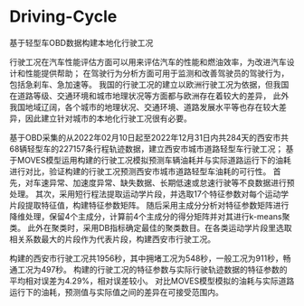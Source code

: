 # Driving-Cycle
基于轻型车OBD数据构建本地化行驶工况

行驶工况在汽车性能评估方面可以用来评估汽车的性能和燃油效率，为改进汽车设计和性能提供帮助；
在驾驶行为分析方面可用于监测和改善驾驶员的驾驶行为，包括急刹车、急加速等。
我国的行驶工况的建立以欧洲行驶工况为依据，但我国在道路等级、交通环境和城市地理状况等方面都与欧洲存在着较大的差异，
此外我国地域辽阔，各个城市的地理状况、交通环境、道路发展水平等也存在较大差异，因此建立针对城市的本地化行驶工况很有必要。

基于OBD采集的从2022年02月10日起至2022年12月31日内共284天的西安市共68辆轻型车的227157条行程轨迹数据，建立西安市城市道路轻型车行驶工况；
基于MOVES模型运用构建的行驶工况模拟预测车辆油耗并与实际道路运行下的油耗进行对比，验证构建的行驶工况预测西安市城市道路轻型车油耗的可行性。
首先，对车速异常、加速度异常、缺失数据、长期低速或怠速行驶等不良数据进行预处理。
其次，采用短行程法提取运动学片段，并选取17个特征参数对每个运动学片段提取特征值，构建特征参数矩阵。
随后采用主成分分析对特征参数矩阵进行降维处理，保留4个主成分，计算前4个主成分的得分矩阵并对其进行k-means聚类。
此外在聚类时，采用DB指标确定最佳的聚类数目。在各类运动学片段里选取相关系数最大的片段作为代表片段，构建西安市行驶工况。

构建的西安市行驶工况共1956秒，其中拥堵工况为548秒，一般工况为911秒，畅通工况为497秒。
构建的行驶工况的特征参数与实际行驶轨迹数据的特征参数的平均相对误差为4.29%，相对误差较小。
对比MOVES模型模拟的油耗与实际道路运行下的油耗，预测值与实际值之间的差异在可接受范围内。
